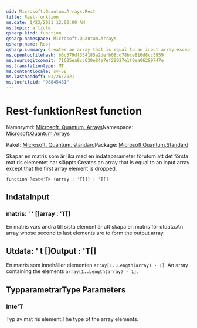 ```yaml
---
uid: Microsoft.Quantum.Arrays.Rest
title: Rest-funktion
ms.date: 1/23/2021 12:00:00 AM
ms.topic: article
qsharp.kind: function
qsharp.namespace: Microsoft.Quantum.Arrays
qsharp.name: Rest
qsharp.summary: Creates an array that is equal to an input array except that the first array element is dropped.
ms.openlocfilehash: b6c579df354185a2defb08cd78bce816d8cc5959
ms.sourcegitcommit: 71605ea9cc630e84e7ef29027e1f0ea06299747e
ms.translationtype: MT
ms.contentlocale: sv-SE
ms.lasthandoff: 01/26/2021
ms.locfileid: "98845481"
---
```

# <a name="rest-function"></a><span data-ttu-id="5a16c-102">Rest-funktion</span><span class="sxs-lookup"><span data-stu-id="5a16c-102">Rest function</span></span>

<span data-ttu-id="5a16c-103">Namnrymd: [Microsoft. Quantum. Arrays](xref:Microsoft.Quantum.Arrays)</span><span class="sxs-lookup"><span data-stu-id="5a16c-103">Namespace: [Microsoft.Quantum.Arrays](xref:Microsoft.Quantum.Arrays)</span></span>

<span data-ttu-id="5a16c-104">Paket: [Microsoft. Quantum. standard](https://nuget.org/packages/Microsoft.Quantum.Standard)</span><span class="sxs-lookup"><span data-stu-id="5a16c-104">Package: [Microsoft.Quantum.Standard](https://nuget.org/packages/Microsoft.Quantum.Standard)</span></span>


<span data-ttu-id="5a16c-105">Skapar en matris som är lika med en indataparameter förutom att det första mat ris elementet har släppts.</span><span class="sxs-lookup"><span data-stu-id="5a16c-105">Creates an array that is equal to an input array except that the first array element is dropped.</span></span>

```qsharp
function Rest<'T> (array : 'T[]) : 'T[]
```


## <a name="input"></a><span data-ttu-id="5a16c-106">Indata</span><span class="sxs-lookup"><span data-stu-id="5a16c-106">Input</span></span>

### <a name="array--t"></a><span data-ttu-id="5a16c-107">matris: ' ' []</span><span class="sxs-lookup"><span data-stu-id="5a16c-107">array : 'T[]</span></span>

<span data-ttu-id="5a16c-108">En matris vars andra till sista element är att skapa en matris för utdata.</span><span class="sxs-lookup"><span data-stu-id="5a16c-108">An array whose second to last elements are to form the output array.</span></span>



## <a name="output--t"></a><span data-ttu-id="5a16c-109">Utdata: ' t []</span><span class="sxs-lookup"><span data-stu-id="5a16c-109">Output : 'T[]</span></span>

<span data-ttu-id="5a16c-110">En matris som innehåller elementen `array[1..Length(array) - 1]` .</span><span class="sxs-lookup"><span data-stu-id="5a16c-110">An array containing the elements `array[1..Length(array) - 1]`.</span></span>

## <a name="type-parameters"></a><span data-ttu-id="5a16c-111">Typparametrar</span><span class="sxs-lookup"><span data-stu-id="5a16c-111">Type Parameters</span></span>

### <a name="t"></a><span data-ttu-id="5a16c-112">Inte</span><span class="sxs-lookup"><span data-stu-id="5a16c-112">'T</span></span>

<span data-ttu-id="5a16c-113">Typ av mat ris element.</span><span class="sxs-lookup"><span data-stu-id="5a16c-113">The type of the array elements.</span></span>